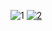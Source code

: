 ![1](https://github.com/user-attachments/assets/a36b0ac0-f25a-43e8-ab29-fabe9a3c6ced)
[![2](https://github.com/user-attachments/assets/e229335c-0fe5-40c0-8e38-6a7870be86ef)](https://github.com/bennyscripts/ghost/releases/latest)
